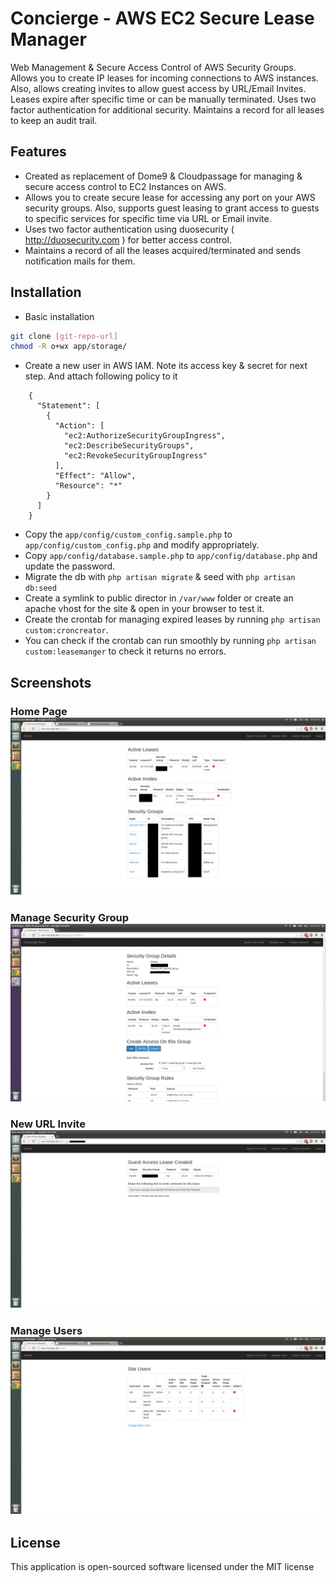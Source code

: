Concierge - AWS EC2 Secure Lease Manager
=========
Web Management & Secure Access Control of AWS Security Groups. Allows you to create IP leases for incoming connections to AWS instances. Also, allows creating invites to allow guest access by URL/Email Invites. Leases expire after specific time or can be manually terminated. Uses two factor authentication for additional security. Maintains a record for all leases to keep an audit trail.

Features
---------
* Created as replacement of Dome9 & Cloudpassage for managing & secure access control to EC2 Instances on AWS. 
* Allows you to create secure lease for accessing any port on your AWS security groups. Also, supports guest leasing to grant access to guests to specific services for specific time via URL or Email invite.
* Uses two factor authentication using duosecurity ( http://duosecurity.com ) for better access control.
* Maintains a record of all the leases acquired/terminated and sends notification mails for them.


Installation
--------------
* Basic installation
```sh
git clone [git-repo-url]
chmod -R o+wx app/storage/
```
* Create a new user in AWS IAM. Note its access key & secret for next step. And attach following policy to it
```
	{
	  "Statement": [
	    {
	      "Action": [
	        "ec2:AuthorizeSecurityGroupIngress",
	        "ec2:DescribeSecurityGroups",
	        "ec2:RevokeSecurityGroupIngress"
	      ],
	      "Effect": "Allow",
	      "Resource": "*"
	    }
	  ]
	}
```
* Copy the `app/config/custom_config.sample.php` to `app/config/custom_config.php` and modify appropriately. 
* Copy `app/config/database.sample.php` to `app/config/database.php` and update the password. 
* Migrate the db with `php artisan migrate` &  seed with `php artisan db:seed`
* Create a symlink to public director in `/var/www` folder or create an apache vhost for the site & open in your browser to test it.
* Create the crontab for managing expired leases by running `php artisan custom:croncreator`. 
* You can check if the crontab can run smoothly by running `php artisan custom:leasemanger` to check it returns no errors.

Screenshots
--------------
### Home Page ![Home](/screenshots/home.png?raw=true "Home Page") 

### Manage Security Group ![Manage Groups](/screenshots/manage-group.png?raw=true "Manage Group") 

### New URL Invite ![URL Invite](/screenshots/url-invite.png?raw=true "New URL Invite") 

### Manage Users ![Manage Users](/screenshots/manage-users.png?raw=true "Manage Users") 

License
--------------
This application is open-sourced software licensed under the MIT license
